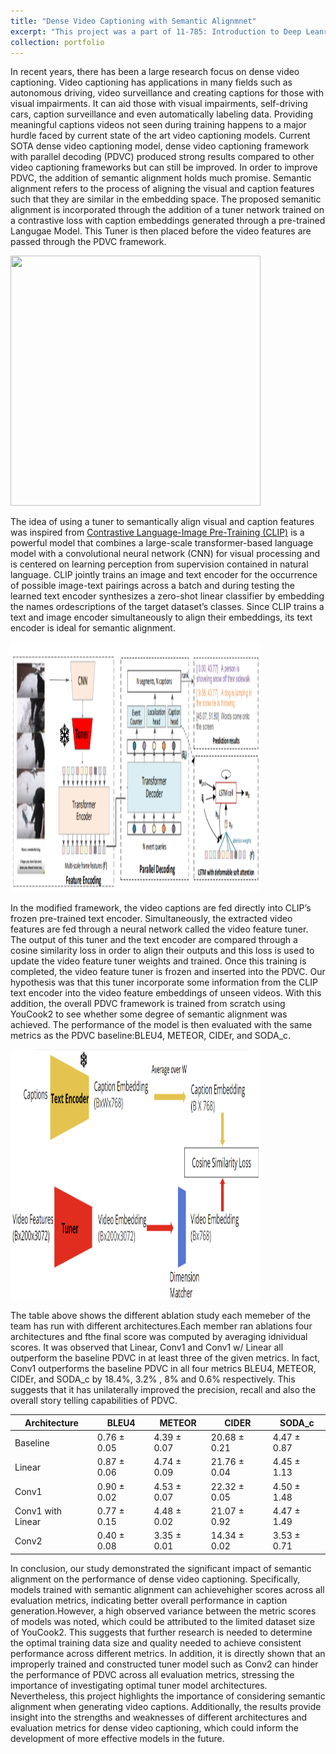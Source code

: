 ```yaml
---
title: "Dense Video Captioning with Semantic Alignmnet"
excerpt: "This project was a part of 11-785: Introduction to Deep Leanring<br/><img src='/images/modified pdvc.png'>"
collection: portfolio
---
```


In recent years, there has been a large research focus on dense video captioning. Video captioning has applications in many fields such as autonomous driving, 
video surveillance and creating captions for those with visual impairments. It can aid those with visual impairments, self-driving cars, caption surveillance 
and even automatically labeling data. Providing meaningful captions videos not seen during training happens to a major hurdle faced by current state of the art 
video captioning models. Current SOTA dense video captioning model, dense video captioning framework with parallel decoding (PDVC) produced strong results
compared to other video captioning frameworks but can still be improved. In order to improve PDVC, the addition of semantic alignment holds much promise. 
Semantic alignment refers to the process of aligning the visual and caption features such that they are similar in the embedding space. The proposed semanitic 
alignment is incorporated through the addition of a tuner network trained on a contrastive loss with caption embeddings generated through a pre-trained Langugae Model.
This Tuner is then placed before the video features are passed through the PDVC framework. 

<img width ="400" height ="400" src='/images/PDV_arch.png'>

The idea of using a tuner to semantically align visual and caption features was inspired from [Contrastive Language-Image Pre-Training (CLIP)]("https://github.com/openai/CLIP") is a powerful model that combines a large-scale transformer-based language model with a convolutional neural network (CNN) for visual processing and is centered on learning perception from supervision contained in natural language. CLIP jointly trains an image and text encoder for the occurrence of possible image-text pairings across a batch and during testing the learned text encoder synthesizes a zero-shot linear classifier by embedding the names ordescriptions of the target dataset’s classes. Since CLIP trains a text and image encoder simultaneously to align their embeddings, its text encoder is ideal for semantic alignment. 

<img width ="400" height ="400" src='/images/modified pdvc.png'>

In the modified framework, the video captions are fed directly into CLIP’s frozen pre-trained text encoder. Simultaneously, the extracted video features are fed through a neural network called the video feature tuner. The output of this tuner and the text encoder are compared through a cosine similarity loss in order to align their outputs and this loss is used to update the video feature tuner weights and trained. Once this training is completed, the video feature tuner is frozen and inserted into the PDVC. Our hypothesis was that this tuner incorporate some information from the CLIP text encoder into the video feature embeddings of unseen videos. With this addition, the overall PDVC framework is trained from scratch using YouCook2 to see whether some degree of semantic alignment was achieved. The performance of the model is then evaluated with the same metrics as the PDVC baseline:BLEU4, METEOR, CIDEr, and SODA_c. 

<img width ="400" height ="400" src='/images/Tuner1.png'>



The table above shows the different ablation study each memeber of the team has run with different architectures.Each member ran ablations four architectures and fthe final score was computed by averaging idnividual scores. It was observed that Linear, Conv1 and Conv1 w/ Linear all outperform the baseline PDVC in at least three of the given metrics. In fact, Conv1 outperforms the baseline PDVC in all four metrics BLEU4, METEOR, CIDEr, and SODA_c by 18.4%, 3.2% , 8% and 0.6% respectively. This suggests that it has unilaterally improved the precision, recall and also the overall story telling capabilities of PDVC.

| Architecture | BLEU4 | METEOR | CIDER | SODA_c |
| -------- | -------- | -------- | -------- | -------- |
|Baseline | 0.76 ± 0.05  | 4.39 ± 0.07 |20.68 ± 0.21 |4.47 ± 0.87 | 
|Linear | 0.87 ± 0.06| 4.74 ± 0.09 |21.76 ± 0.04| 4.45 ± 1.13 |
|Conv1 | 0.90 ± 0.02 |4.53 ± 0.07 |22.32 ± 0.05| 4.50 ± 1.48 |
|Conv1 with Linear |0.77 ± 0.15| 4.48 ± 0.02 |21.07 ± 0.92 |4.47 ± 1.49 |
|Conv2|0.40 ± 0.08 |3.35 ± 0.01| 14.34 ± 0.02 |3.53 ± 0.71 |

In conclusion, our study demonstrated the significant impact of semantic alignment on the performance of dense video captioning. Specifically, models trained with semantic alignment can achievehigher scores across all evaluation metrics, indicating better overall performance in caption generation.However, a high observed variance between the metric scores of models was noted, which could be attributed to the limited dataset size of YouCook2. This suggests that further research is needed to determine the optimal training data size and quality needed to achieve consistent performance across different metrics. In addition, it is directly shown that an improperly trained and constructed tuner model such as Conv2 can hinder the performance of PDVC across all evaluation metrics, stressing the importance of investigating optimal tuner model architectures. Nevertheless, this project highlights the importance of considering semantic alignment when generating video captions. Additionally, the results provide insight into the strengths and weaknesses of different architectures and evaluation metrics for dense video captioning, which could inform the development of more effective models in the future.

